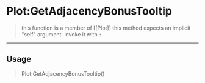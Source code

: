 # Plot:GetAdjacencyBonusTooltip
> this function is a member of [[Plot]]
> this method expects an implicit "self" argument. invoke it with `:`
-----
## Usage
> Plot:GetAdjacencyBonusTooltip()
